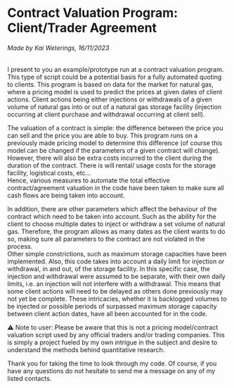 # Contract Valuation Program: Client/Trader Agreement
###### Made by Kai Weterings, 16/11/2023

I present to you an example/prototype run at a contract valuation program. This type of script could be a potential
basis for a fully automated quoting to clients. This program is based on data for the market for 
natural gas, where a pricing model is used to predict the prices at given dates of client actions. Client actions being
either injections or withdrawals of a given volume of natural gas into or out of a natural gas storage facility
(injection occurring at client purchase and withdrawal occurring at client sell). 

The valuation of a contract is simple: the difference between the price you can sell and the price you are able to buy.
This program runs on a previously made pricing model to determine this difference (of course this model can be changed
if the parameters of a given contract will change).  
However, there will also be extra costs incurred to the client during the duration of the contract. There is will rental/
usage costs for the storage facility, logistical costs, etc...  
Hence, various measures to automate the total effective contract/agreement valuation in the code have been taken to make
sure all cash flows are being taken into account.

In addition, there are other parameters which affect the behaviour of the contract which need to be taken into account.
Such as the ability for the client to choose multiple dates to inject or withdraw a set volume of natural gas. Therefore,
the program allows as many dates as the client wants to do so, making sure all parameters to the contract are not violated
in the process.  
Other simple constrictions, such as maximum storage capacities have been implemented.
Also, this code takes into account a daily limit for injection or withdrawal, in and out, of the storage facility.
In this specific case, the injection and withdrawal were assumed to be separate, with their own daily limits, i.e. an
injection will not interfere with a withdrawal. This means that some client actions will need to be delayed as others 
done previously may not yet be complete. These intricacies, whether it is backlogged volumes to be injected or possible 
periods of surpassed maximum storage capacity between client action dates, have all been accounted for in the code.

⚠ Note to user: Please be aware that this is not a pricing model/contract valuation script used by any official traders
and/or trading companies. This is simply a project fueled by my own intrigue in the subject and desire to understand the
methods behind quantitative research.

Thank you for taking the time to look through my code. Of course, if you have any questions do not hesitate to send me a 
message on any of my listed contacts.